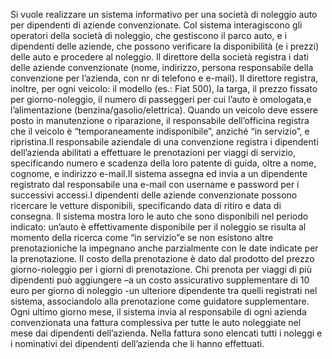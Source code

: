 Si  vuole  realizzare  un  sistema  informativo  per  una  società  di  noleggio  auto per  dipendenti  di aziende  convenzionate. Col  sistema interagiscono  gli  operatori  della  società  di  noleggio,  che gestiscono  il  parco  auto,  e  i dipendenti  delle  aziende,  che  possono  verificare  la  disponibilità  (e  i prezzi) delle auto e procedere al noleggio. Il  direttore  della  società  registra  i  dati  delle  aziende convenzionate  (nome,  indirizzo,  persona responsabile  della  convenzione  per  l’azienda,  con  nr  di  telefono  e  e-mail). Il  direttore  registra, inoltre, per ogni veicolo: il modello (es.: Fiat 500), la targa, il prezzo fissato per giorno-noleggio, il numero  di passeggeri  per  cui  l’auto  è  omologata,e l’alimentazione  (benzina/gasolio/elettrica). Quando un veicolo deve essere posto in manutenzione o riparazione, il responsabile dell’officina registra che il veicolo è “temporaneamente indisponibile”, anziché “in servizio”, e ripristina.Il responsabile aziendale di una convenzione registra i dipendenti dell’azienda abilitati a effettuare le prenotazioni per viaggi di servizio, specificando numero e scadenza della loro patente di guida, oltre a nome, cognome, e indirizzo e-mail.Il sistema assegna ed invia a un dipendente registrato dal responsabile una e-mail con username e password per i successivi accessi.I dipendenti delle aziende convenzionate possono ricercare le vetture disponibili, specificando data di ritiro e data di consegna. Il sistema mostra loro le auto che sono disponibili nel periodo indicato: un’auto  è  effettivamente  disponibile  per  il  noleggio  se  risulta  al  momento  della  ricerca  come “in servizio”e  se  non  esistono  altre  prenotazioniche  la  impegnano  anche  parzialmente  con  le  date indicate  per  la  prenotazione. Il  costo  della  prenotazione  è  dato  dal  prodotto  del  prezzo  giorno-noleggio per i giorni di prenotazione. Chi prenota per viaggi di più dipendenti può aggiungere –a un costo assicurativo supplementare di 10 euro per giorno di noleggio -un ulteriore dipendente tra quelli registrati nel sistema, associandolo alla prenotazione come guidatore supplementare. Ogni ultimo giorno mese, il sistema invia al responsabile di ogni azienda convenzionata una fattura complessiva  per  tutte  le  auto  noleggiate  nel  mese  dai  dipendenti  dell’azienda. Nella  fattura  sono elencati tutti i noleggi e i nominativi dei dipendenti dell’azienda che li hanno effettuati.
